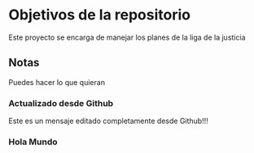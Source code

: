 # Objetivos de la repositorio

Este proyecto se encarga de manejar los planes de la liga de la justicia

## Notas
Puedes hacer lo que quieran

### Actualizado desde Github
Este es un mensaje editado completamente desde Github!!!

### Hola Mundo
